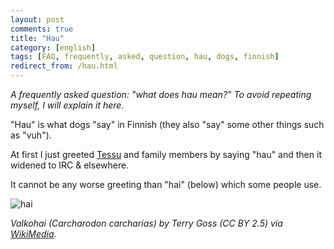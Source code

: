 ```yaml
---
layout: post
comments: true
title: "Hau"
category: [english]
tags: [FAQ, frequently, asked, question, hau, dogs, finnish]
redirect_from: /hau.html
---
```


*A frequently asked question: "what does hau mean?" To avoid repeating
 myself, I will explain it here.*

"Hau" is what dogs "say" in Finnish (they also "say" some other things such
as "vuh").

At first I just greeted [Tessu] and family members by saying "hau" and then
it widened to IRC & elsewhere.

[Tessu]:https://mikaela.info/r/tessu

It cannot be any worse greeting than "hai" (below) which some people use.

![hai](https://upload.wikimedia.org/wikipedia/commons/5/56/White_shark.jpg)
<br/><div class="centered">*Valkohai (Carcharodon carcharias) by Terry
Goss (CC BY 2.5) via [WikiMedia].*</div>

[WikiMedia]:https://commons.wikimedia.org/wiki/File:White_shark.jpg
